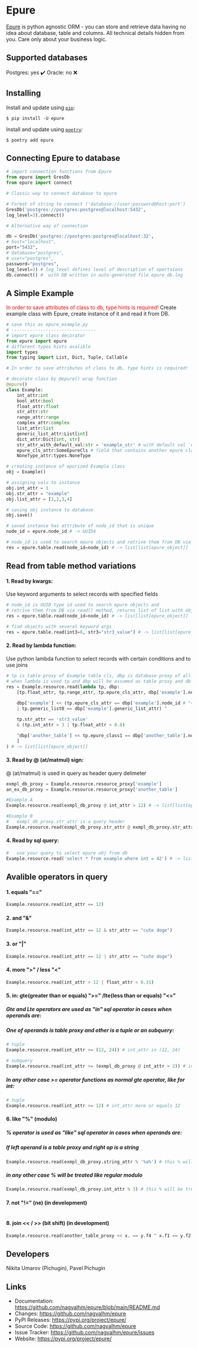 Epure
=====

<a href="https://github.com/nagvalhm/epure">Epure</a> is python agnostic ORM - you can store and retrieve data having no idea about database, table and columns. 
All technical details hidden from you. Care only about your business logic.

Supported databases
----------
Postgres: yes :heavy_check_mark:
Oracle: no :x:

Installing
----------

Install and update using <a href="https://pip.pypa.io/en/stable/getting-started/">`pip`</a>:

```
$ pip install -U epure
```

Install and update using <a href="https://python-poetry.org/docs/">`poetry`</a>:

```
$ poetry add epure
```
Connecting Epure to database
----------

```python
# import connection functions from Epure
from epure import GresDb
from epure import connect

# Classic way to connect database to epure

# Format of string to connect ('database://user:password@host:port')
GresDb('postgres://postgres:postgres@localhost:5432',
log_level=3).connect()

# Alternative way of connection

db = GresDb('postgres://postgres:postgres@localhost:32', 
# host="localhost", 
port="5432", 
# database="postgres", 
# user="postgres", 
password="postgres",
log_level=3) # log_level defines level of description of opertaions
db.connect() #  with DB written in auto-generated file epure_db.log

```


A Simple Example
----------------
<font color="red">In order to save attributes of class to db, type hints is required!</font>
Create example class with Epure, create instance of it and read it from DB.
```python
# save this as epure_example.py
# --------------------------------
# import epure class decorator
from epure import epure
# different types hints avalible
import types
from typing import List, Dict, Tuple, Callable

# In order to save attributes of class to db, type hints is required!

# decorate class by @epure() wrap function
@epure()
class Example:
    int_attr:int 
    bool_attr:bool
    float_attr:float
    str_attr:str
    range_attr:range
    complex_attr:complex
    list_attr:list
    generic_list_attr:List[int]
    dict_attr:Dict[int, str]
    str_attr_with_default_val:str = 'example_str' # with default val 'example_str'
    epure_cls_attr:SomeEpureCls # field that contains another epure class
    NoneType_attr:types.NoneType

# creating instance of epurized Example class
obj = Example()

# assigning vals to instance
obj.int_attr = 1
obj.str_attr = "example"
obj.list_attr = [1,2,3,4]

# saving obj instance to database
obj.save()

# saved instance has attribute of node_id that is unique
node_id = epure.node_id # -> UUID4

# node_id is used to search epure objects and retrive them from DB via read() method, returns list of list with object(s)
res = epure.table.read(node_id=node_id) # -> list[list[epure_object]]
```

Read from table method variations
----------------
#### 1. Read by kwargs:
Use keyword arguments to select records with specified fields
```python 
# node_id is UUID type id used to search epure objects and 
# retrive them from DB via read() method, returns list of list with object(s)
res = epure.table.read(node_id=node_id) # -> list[list[epure_object]]

# find objects with several keyword args
res = epure.table.read(int3=6, str3="str3_value") # -> list[list[epure_object(s)]]
```
#### 2. Read by lambda function:
Use python lambda function to select records with certain conditions and to use joins 
```python
# tp is table proxy of Example table cls, dbp is database proxy of all tables
# when lambda is used tp and dbp will be assumed as table proxy and db proxy of Example class
res = Example.resource.read(lambda tp, dbp: 
    [tp.float_attr, tp.range_attr, tp.epure_cls_attr, dbp['example'].node_id,
    
    dbp['example'] << (tp.epure_cls_attr == dbp['example'].node_id # "<<" is a join operator
    | tp.generic_list0 == dbp['example'].generic_list_attr) ^

    tp.str_attr == 'str3_value' 
    & (tp.int_attr > 3 | tp.float_attr < 0.8)

    ^dbp['another_table'] << tp.epure_class1 == dbp['another_table'].node_id
    ]
) # -> list[list[epure_object]]
```
#### 3. Read by @ (at/matmul) sign:
@ (at/matmul) is used in query as header query delimeter
```python
exmpl_db_proxy = Example.resource.resource_proxy['example']
an_ex_db_proxy = Example.resource.resource_proxy['another_table']

#Example A
Example.resource.read(exmpl_db_proxy @ int_attr > 12) # -> list[list[epure_objects]]

#Example B
#   exmpl_db_proxy.str_attr is a query header
Example.resource.read(exmpl_db_proxy.str_attr @ exmpl_db_proxy.str_attr == an_ex_db_proxy.str2 | exmpl_db_proxy.int1 == an_ex_db_proxy.int0 % 3 & 5 == an_ex_db_proxy.int3 | (an_ex_db_proxy.int2 > an_ex_db_proxy.int7)) # -> list[list[epure_objects]]
```
#### 4. Read by sql query:
```python
#   use your query to select epure obj from db
Example.resource.read('select * from example where int = 42') # -> list[list[epure_objects]]
```

Avalible operators in query
----------------
#### 1. equals "=="
```python
Example.resource.read(int_attr == 12)
```
#### 2. and "&"
```python
Example.resource.read(int_attr == 12 & str_attr == "cute doge")
```
#### 3. or "|"
```python
Example.resource.read(int_attr == 12 | str_attr == "cute doge")
```
#### 4. more ">" / less "<" 
```python
Example.resource.read(int_attr > 12 | float_attr < 8.31)
```
#### 5. in: gte(greater than or equals) ">=" /lte(less than or equals) "<="
##### Gte and Lte operators are used as "in" sql operator in cases when operands are:
##### One of operands is table proxy and other is a tuple or an subquery:
```python
# tuple
Example.resource.read(int_attr >= (12, 24)) # int_attr in (12, 24)

# subquery
Example.resource.read(int_attr >= (exmpl_db_proxy @ int_attr > 2)) # int_attr in subquery
```
##### In any other case >= operator functions as normal gte operator, like for int:
```python
# tuple
Example.resource.read(int_attr >= 12) # int_attr more or equals 12 
```
#### 6. like "%" (modulo)
##### % operator is used as "like" sql operator in cases when operands are:
##### If left operand is a table proxy and right op is a string
```python
Example.resource.read(exmpl_db_proxy.string_attr % '%a%') # this % will be treated as 'like' op
```
##### in any other case % will be treated like regular modulo
```python
Example.resource.read(exmpl_db_proxy.int_attr % 3) # this % will be treated as regular modulo
```
#### 7. not "!=" (ne) (in development)
```python
```
#### 8. join << / >> (bit shift) (in development)
```python
Example.resource.read(another_table_proxy << x. == y.f4 ^ x.f1 == y.f2 & 5 == x.f5 | x.f6 == y.f7)
```


Developers
-----
Nikita Umarov (Pichugin), 
Pavel Pichugin


Links
-----

-   Documentation: https://github.com/nagvalhm/epure/blob/main/README.md
-   Changes: https://github.com/nagvalhm/epure
-   PyPI Releases: https://pypi.org/project/epure/
-   Source Code: https://github.com/nagvalhm/epure
-   Issue Tracker: https://github.com/nagvalhm/epure/issues
-   Website: https://pypi.org/project/epure/